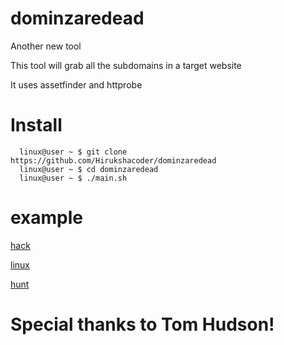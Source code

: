 # dominzaredead 

Another new tool

This tool will grab all the subdomains in a target website

It uses assetfinder and httprobe 

# Install 

      linux@user ~ $ git clone https://github.com/Hirukshacoder/dominzaredead 
      linux@user ~ $ cd dominzaredead 
      linux@user ~ $ ./main.sh
      
# example
[hack](https://user-images.githubusercontent.com/97717488/187456038-a0b0b64a-c335-4ffa-8edc-049d1aab58ea.png)

[linux](https://user-images.githubusercontent.com/97717488/187456420-3b61dd0b-8b19-4be9-9b40-f61d7a21d257.png)

[hunt](https://user-images.githubusercontent.com/97717488/187456600-c6fef354-5302-476b-b3ae-24be5be21467.png)

      
# Special thanks to Tom Hudson!
